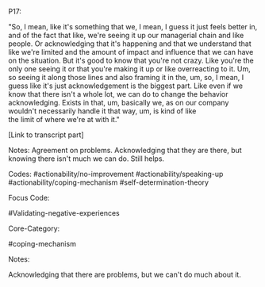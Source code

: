 P17:

"So, I  mean, like it's something that we, I mean, I guess  it just feels better in, and of the fact that like,  we're seeing it up our managerial chain and like  people. 
Or acknowledging that it's happening and  that we understand that like we're limited and the  amount of impact and influence that we can have on  the situation. 
But it's good to know that you're not  crazy. Like you're the only one seeing it or that  you're making it up or like overreacting to it. Um,  so seeing it along 
those lines and also framing it  in the, um, so, I mean, I guess like it's just  acknowledgement is the biggest part. Like even if we  know that there isn't a whole lot, 
we can do to  change the behavior acknowledging. Exists in that,  um, basically we, as on our company wouldn't  necessarily handle it that way, um, is kind of like  
the limit of where we're at with it."

[Link to transcript part]

Notes: Agreement on problems. Acknowledging that they are there, but knowing there isn't much we can do. Still helps.

Codes:
#actionability/no-improvement 
#actionability/speaking-up 
#actionability/coping-mechanism
#self-determination-theory



Focus Code:

#Validating-negative-experiences



Core-Category:

#coping-mechanism



Notes: 

Acknowledging that there are problems, but we can't do much about it.